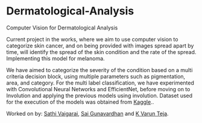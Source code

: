 # Dermatological-Analysis
Computer Vision for Dermatological Analysis

Current project in the works, where we aim to use computer vision to categorize skin cancer, and on being provided with images spread apart by time, will identify the spread of the skin condition and the rate of the spread. Implementing this model for melanoma.

We have aimed to categorize the severity of the condition based on a multi criteria decision block, using multiple parameters such as pigmentation, area, and category. For the multi label classification, we have experimented with Convolutional Neural Networks and EfficientNet, before moving on to Involution and applying the previous models using involution.
Dataset used for the execution of the models was obtained from <a href="https://www.kaggle.com/datasets/fanconic/skin-cancer-malignant-vs-benign/">Kaggle</a>..

Worked on by: <a href="https://github.com/dawnorak">Sathi Vaigarai</a>, <a href="https://github.com/saigunavardhan">Sai Gunavardhan</a> and <a href="https://github.com/varunnaidu1802">K Varun Teja</a>.
